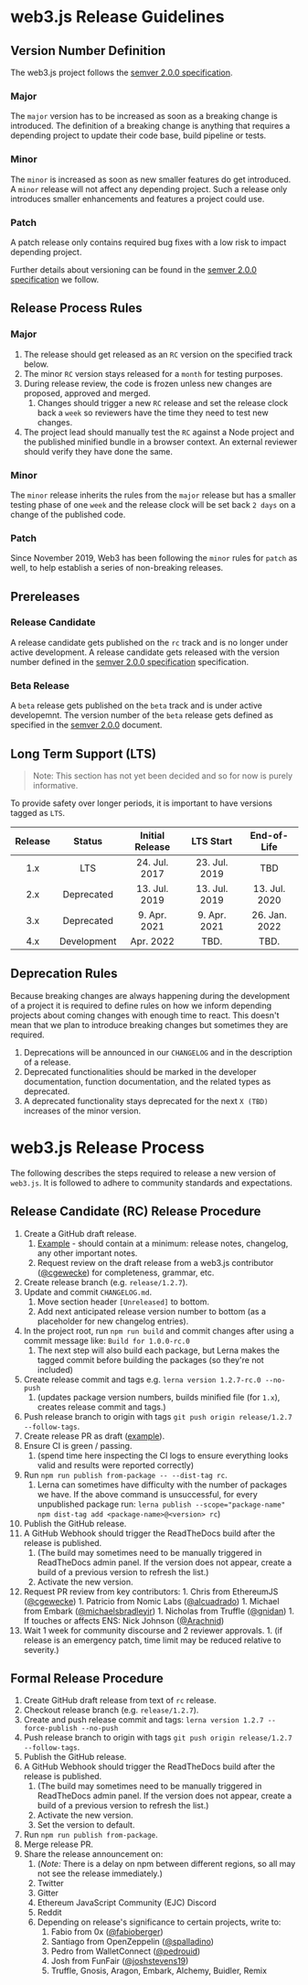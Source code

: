 # web3.js Release Guidelines

## Version Number Definition

The web3.js project follows the [semver 2.0.0 specification](https://semver.org/).

### Major

The `major` version has to be increased as soon as a breaking change is introduced. The definition of a breaking change is anything that requires a depending project to update their code base, build pipeline or tests.

### Minor

The `minor` is increased as soon as new smaller features do get introduced. A `minor` release will not affect any depending project. Such a release only introduces smaller enhancements and features a project could use.

### Patch

A patch release only contains required bug fixes with a low risk to impact depending project.

Further details about versioning can be found in the [semver 2.0.0 specification](https://semver.org/) we follow.

## Release Process Rules

### Major

1.  The release should get released as an `RC` version on the specified track below.
1.  The minor `RC` version stays released for a `month` for testing purposes.
1.  During release review, the code is frozen unless new changes are proposed, approved and merged.
    1.  Changes should trigger a new `RC` release and set the release clock back a `week` so reviewers have the time they need to test new changes.
1.  The project lead should manually test the `RC` against a Node project and the published
    minified bundle in a browser context. An external reviewer should verify they have done the same.

### Minor

The `minor` release inherits the rules from the `major` release but has a smaller testing phase of one `week` and the release clock will be set back `2 days` on a change of the published code.

### Patch

Since November 2019, Web3 has been following the `minor` rules for `patch` as well, to help establish a series of non-breaking releases.

## Prereleases

### Release Candidate

A release candidate gets published on the `rc` track and is no longer under active development. A release candidate gets released with the version number defined in the [semver 2.0.0 specification](https://semver.org/) specification.

### Beta Release

A `beta` release gets published on the `beta` track and is under active developemnt. The version number of the `beta` release gets defined as specified in the [semver 2.0.0](https://semver.org/) document.

## Long Term Support (LTS)

> Note: This section has not yet been decided and so for now is purely informative.

To provide safety over longer periods, it is important to have versions tagged as `LTS`.

| Release |    Status     | Initial Release |   LTS Start   | End-of-Life |
| :-----: | :-----------: | :-------------: | :-----------: | :---------: |
|   1.x   |      LTS      |  24. Jul. 2017  | 23. Jul. 2019 |     TBD     |
|   2.x   |   Deprecated  |  13. Jul. 2019  | 13. Jul. 2019 | 13. Jul. 2020 |
|   3.x   |   Deprecated  |   9. Apr. 2021  |  9. Apr. 2021 | 26. Jan. 2022 |
|   4.x   |  Development  |    Apr. 2022    |      TBD.     |     TBD.    |

## Deprecation Rules

Because breaking changes are always happening during the development of a project it is required to define rules on how we inform depending projects about coming changes with enough time to react. This doesn't mean that we plan to introduce breaking changes but sometimes they are required.

1.  Deprecations will be announced in our `CHANGELOG` and in the description of a release.
2.  Deprecated functionalities should be marked in the developer documentation, function documentation, and the related types as deprecated.
3.  A deprecated functionality stays deprecated for the next `X (TBD)` increases of the minor version.

# web3.js Release Process

The following describes the steps required to release a new version of `web3.js`. It is followed to adhere to community standards and expectations.

## Release Candidate (RC) Release Procedure

1.  Create a GitHub draft release.
    1.  [Example](https://github.com/ethereum/web3.js/releases/tag/v1.2.7-rc.0) - should contain at a minimum: release notes, changelog, any other important notes.
    1.  Request review on the draft release from a web3.js contributor ([@cgewecke](https://github.com/cgewecke)) for completeness, grammar, etc.
1.  Create release branch (e.g. `release/1.2.7`).
1.  Update and commit `CHANGELOG.md`.
    1.  Move section header `[Unreleased]` to bottom.
    1.  Add next anticipated release version number to bottom (as a placeholder for new changelog entries).
1.  In the project root, run `npm run build` and commit changes after using a commit message like: `Build for 1.0.0-rc.0`
    1. The next step will also build each package, but Lerna makes the tagged commit before building the packages (so they're not included)
3.  Create release commit and tags e.g. `lerna version 1.2.7-rc.0 --no-push`
    1.  (updates package version numbers, builds minified file (for `1.x`), creates release commit and tags.)
4.  Push release branch to origin with tags `git push origin release/1.2.7 --follow-tags`.
5.  Create release PR as draft ([example](https://github.com/ethereum/web3.js/pull/3351)).
6.  Ensure CI is green / passing.
    1.  (spend time here inspecting the CI logs to ensure everything looks valid and results were reported correctly)
7.  Run `npm run publish from-package -- --dist-tag rc`.
    1. Lerna can sometimes have difficulty with the number of packages we have. If the above command is unsuccessful, for every unpublished package run: `lerna publish --scope="package-name"` `npm dist-tag add <package-name>@<version> rc`)
8.  Publish the GitHub release.
9.  A GitHub Webhook should trigger the ReadTheDocs build after the release is published.
    1.  (The build may sometimes need to be manually triggered in ReadTheDocs admin panel. If the version does not appear, create a build of a previous version to refresh the list.)
    1.  Activate the new version.
10.  Request PR review from key contributors:
    1.  Chris from EthereumJS ([@cgewecke](https://github.com/cgewecke))
    1.  Patricio from Nomic Labs ([@alcuadrado](https://github.com/alcuadrado))
    1.  Michael from Embark ([@michaelsbradleyjr](https://github.com/michaelsbradleyjr))
    1.  Nicholas from Truffle ([@gnidan](https://github.com/gnidan))
    1.  If touches or affects ENS: Nick Johnson ([@Arachnid](https://github.com/Arachnid))
11.  Wait 1 week for community discourse and 2 reviewer approvals.
    1.  (if release is an emergency patch, time limit may be reduced relative to severity.)

## Formal Release Procedure

1.  Create GitHub draft release from text of `rc` release.
1.  Checkout release branch (e.g. `release/1.2.7`).
1.  Create and push release commit and tags: `lerna version 1.2.7 --force-publish --no-push`
1.  Push release branch to origin with tags `git push origin release/1.2.7 --follow-tags`.
1.  Publish the GitHub release.
1.  A GitHub Webhook should trigger the ReadTheDocs build after the release is published.
    1.  (The build may sometimes need to be manually triggered in ReadTheDocs admin panel. If the version does not appear, create a build of a previous version to refresh the list.)
    1.  Activate the new version.
    1.  Set the version to default.
1.  Run `npm run publish from-package`.
1.  Merge release PR.
1.  Share the release announcement on:
    1.  (_Note:_ There is a delay on npm between different regions, so all may not see the release immediately.)
    1.  Twitter
    1.  Gitter
    1.  Ethereum JavaScript Community (EJC) Discord
    1.  Reddit
    1.  Depending on release's significance to certain projects, write to:
        1.  Fabio from 0x ([@fabioberger](https://github.com/fabioberger))
        1.  Santiago from OpenZeppelin ([@spalladino](https://github.com/spalladino))
        1.  Pedro from WalletConnect ([@pedrouid](https://github.com/pedrouid))
        1.  Josh from FunFair ([@joshstevens19](https://github.com/joshstevens19))
        1.  Truffle, Gnosis, Aragon, Embark, Alchemy, Buidler, Remix
